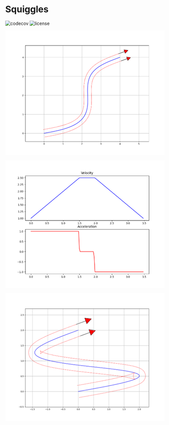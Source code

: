 # Squiggles

![codecov](https://img.shields.io/codecov/c/gh/baylessj/robotsquiggles) ![license](https://img.shields.io/github/license/baylessj/robotsquiggles)

![Basic Path](./img/squiggly.png)

![Motion Profile](./img/profile.png)

![Negative Wheel Vels](./img/neg_wheel_vel.png)
